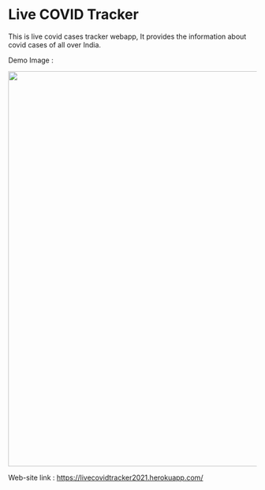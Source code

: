 # Live COVID Tracker
This is live covid cases tracker webapp, It provides the information about covid cases of all over India.


Demo Image : 


<img src="https://user-images.githubusercontent.com/79257444/121805371-a9101280-cc68-11eb-863f-02970d6aacb2.png" width = 800>




Web-site link : https://livecovidtracker2021.herokuapp.com/
